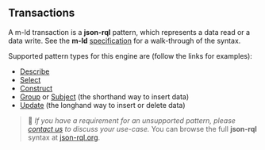 ## Transactions
<!-- Note this section is duplicated from the Pattern type in src/jrql-support.ts -->
A m-ld transaction is a **json-rql** pattern, which represents a data read or a
data write. See the **m-ld**
[specification](https://spec.m-ld.org/#transactions) for a walk-through of the syntax.

Supported pattern types for this engine are (follow the links for examples):
- [Describe](/interfaces/describe.html)
- [Select](/interfaces/select.html)
- [Construct](/interfaces/construct.html)
- [Group](/interfaces/group.html) or [Subject](/interfaces/subject.html) (the shorthand way to insert data)
- [Update](/interfaces/update.html) (the longhand way to insert or delete data)

> 🚧 *If you have a requirement for an unsupported pattern, please
> [contact&nbsp;us](https://m-ld.org/hello/) to discuss your use-case.* You can
> browse the full **json-rql** syntax at
> [json-rql.org](http://json-rql.org/).
